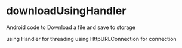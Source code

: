 # downloadUsingHandler

Android code to Download a file and save to storage 

  using Handler for threading 
  using HttpURLConnection for connection
